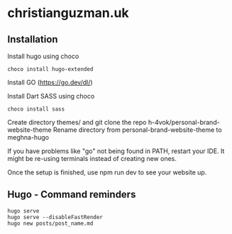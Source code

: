 # christianguzman.uk

## Installation

Install hugo using choco
```
choco install hugo-extended
```

Install GO (https://go.dev/dl/)

Install Dart SASS using choco
```
choco install sass
```

Create directory themes/ and git clone the repo h-4vok/personal-brand-website-theme
Rename directory from personal-brand-website-theme to meghna-hugo

If you have problems like "go" not being found in PATH, restart your IDE. It might be re-using terminals instead of creating new ones.

Once the setup is finished, use npm run dev to see your website up.

## Hugo - Command reminders

```
hugo serve
hugo serve --disableFastRender
hugo new posts/post_name.md
```
 